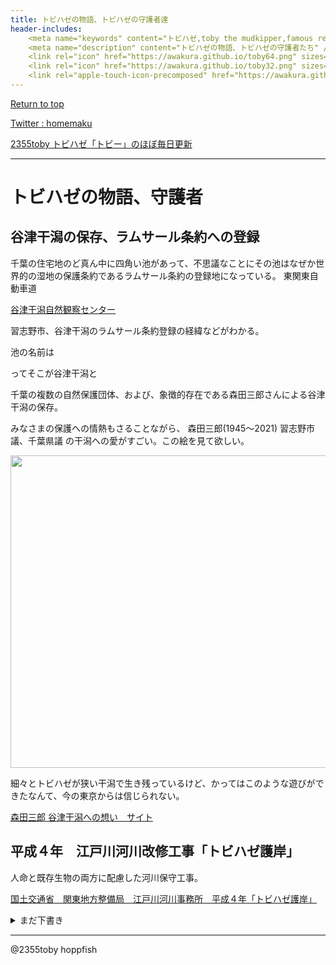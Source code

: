 ```yaml
---
title: トビハゼの物語、トビハゼの守護者達
header-includes:
	<meta name="keywords" content="トビハゼ,toby the mudkipper,famous researchers,hero,gurdian" />
	<meta name="description" content="トビハゼの物語、トビハゼの守護者たち" />
	<link rel="icon" href="https://awakura.github.io/toby64.png" sizes="64x64" type="image/png" /> 
	<link rel="icon" href="https://awakura.github.io/toby32.png" sizes="32x32" type="image/png" />  
	<link rel="apple-touch-icon-precomposed" href="https://awakura.github.io/toby150.png" />
---
```


[Return to top](https://awakura.github.io/)

[Twitter : homemaku](https://x.com/homemaku)

[2355toby トビハゼ「トビー」のほぼ毎日更新](https://www.youtube.com/channel/UCFq06QurrYT58m7wzqy1MZQ)

___

# トビハゼの物語、守護者　


## 谷津干潟の保存、ラムサール条約への登録

千葉の住宅地のど真ん中に四角い池があって、不思議なことにその池はなぜか世界的の湿地の保護条約であるラムサール条約の登録地になっている。
東関東自動車道


[谷津干潟自然観察センター](https://www.seibu-la.co.jp/yatsuhigata/about.html)

習志野市、谷津干潟のラムサール条約登録の経緯などがわかる。


池の名前は


ってそこが谷津干潟と

千葉の複数の自然保護団体、および、象徴的存在である森田三郎さんによる谷津干潟の保存。

みなさまの保護への情熱もさることながら、
森田三郎(1945〜2021) 習志野市議、千葉県議
の干潟への愛がすごい。この絵を見て欲しい。

<img src="https://image.jimcdn.com/app/cms/image/transf/dimension=990x1024:format=jpg/path/s8d933a2e778e0776/image/idb9aecb118a15cc2/version/1643872622/image.jpg" width="700px" height="500px">

細々とトビハゼが狭い干潟で生き残っているけど、かってはこのような遊びができたなんて、今の東京からは信じられない。

[森田三郎 谷津干潟への想い　サイト](https://subumorita.jimdofree.com/)


## 平成４年　江戸川河川改修工事「トビハゼ護岸」

人命と既存生物の両方に配慮した河川保守工事。

[国土交通省　関東地方整備局　江戸川河川事務所　平成４年「トビハゼ護岸」](https://www.ktr.mlit.go.jp/edogawa/edogawa00281.html)





<details>
<summary>まだ下書き  </summary>
<pre>

東京ズーネットによる保全

東京湾にありふれた魚であったトビはぜは、あと数カ所で細々と生き延びている。

元々、低湿地で
江戸川河川工事における、トビハゼを保護を企図した設計と実装。
８ヶ月程度の一時的なトビハゼの水槽移送と

江戸川河口出張所の坂本所長

江戸川
事務所の　トビハゼ保護活動
平成4年　トビハゼ護岸



https://www.ktr.mlit.go.jp/edogawa/edogawa00281.html


関連する論文

江戸川放水路トビハゼ人工干潟の１０年
http://library.jsce.or.jp/jsce/open/00011/2002/18-0007.pdf

柵瀬伸夫　　さくらい博士
金子謙一　市川自然博物館
坂本
海洋開発論文集




自然工法により

建設省江戸川工事事務所
　地元の３つの自然保護や中止を求める要望書

平成2年の19号台風で侵食、堤防が沈下。ゼロメートル地帯に隣接

高水敷が波に現れて干潟になり、トビハゼが住み着いていた。
北限の繁殖地の１つになっていた。

金子さん、市川自然博物館　生物研究者

トビハゼを他受けたいが、堤防補強工事も必須。
形ばかりの保護では、逆効果かも

関東の低湿地


鹿島建設、水産研究所
　研究室、干潟の生き物、甲殻類

　櫻瀬博士　さくらい
ハゼの大家　萩原研究員

感想エビと養殖鮎用の配合飼料を混ぜ合わせたもの。　業者経由。


トビハゼを一旦、工事が終わるまで飼ってあげる

多自然工法
新設計
　当初計画の半分、水路に接する部分はトビハゼが住める干潟を再現。
　コンクリート護岸ではなく、松の丸太を等間隔に打ち込み横板を、内側に金属ネットで包んだ石の消波布団籠を並べる。
満潮時に水が入り、波の影響を減衰

高水敷の内部に、布団籠を敷き詰め、強度を保ちながら表面は土で覆う。　高水敷は自然保護団体に提案、

石の消波布団籠


消波布団籠

トビハゼは、冬眠させない。室温調整、専用の飼育棟
１０月５日、初捕獲の日

　金子さん、友の会　田中先生、水産研究室から応援、１９名　坂本所長をはじめ、出張者の職員

鮎用の配合飼料と乾燥エビをすりつぶした練り餌、
小さい稚魚はブラインシュリンプ

５５０匹、３８名　２５０匹、９０匹。
生存率１０％超える
　
３月下旬、地域の０.６ミクロンの泥、厚さ５０センチ、川の中で作られた囲いの中で一冬守ってきて
６月6日、トビハゼを返した。

できる

「いや、これからが本当の始まりなんだよ」
この時ばかりは真面目な行政マンの顔になって、坂本所長はいった。
「飼うためにやってきたんじゃないんだ。干潟が再生して、トビハゼが完全に定着して、それで初めて成功したと言えるんだよ」

新・川物語　トビハゼ所長奮戦記
財団法人　河川情報センター

</pre>
</details>


------

@2355toby
hoppfish

